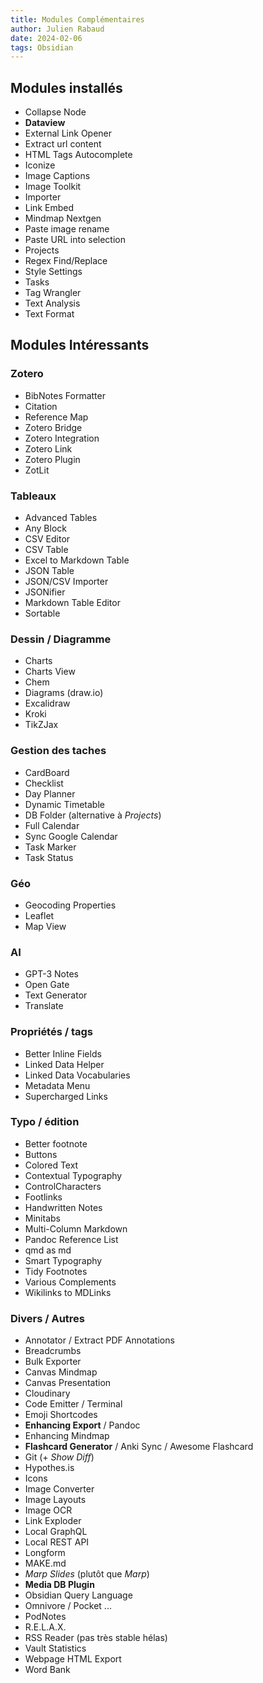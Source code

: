 ```yaml
---
title: Modules Complémentaires
author: Julien Rabaud
date: 2024-02-06
tags: Obsidian
---
```


## Modules installés

- Collapse Node
- **Dataview**
- External Link Opener
- Extract url content
- HTML Tags Autocomplete
- Iconize
- Image Captions
- Image Toolkit
- Importer
- Link Embed
- Mindmap Nextgen
- Paste image rename
- Paste URL into selection
- Projects
- Regex Find/Replace
- Style Settings
- Tasks
- Tag Wrangler
- Text Analysis
- Text Format


## Modules Intéressants


### Zotero

- BibNotes Formatter
- Citation
- Reference Map
- Zotero Bridge
- Zotero Integration
- Zotero Link
- Zotero Plugin
- ZotLit

### Tableaux

- Advanced Tables
- Any Block
- CSV Editor
- CSV Table
- Excel to Markdown Table
- JSON Table
- JSON/CSV Importer
- JSONifier
- Markdown Table Editor
- Sortable

### Dessin / Diagramme

- Charts
- Charts View
- Chem
- Diagrams (draw.io)
- Excalidraw
- Kroki
- TikZJax

### Gestion des taches

- CardBoard
- Checklist
- Day Planner
- Dynamic Timetable
- DB Folder (alternative à *Projects*)
- Full Calendar
- Sync Google Calendar
- Task Marker
- Task Status

### Géo

- Geocoding Properties
- Leaflet
- Map View

### AI

- GPT-3 Notes
- Open Gate
- Text Generator
- Translate

### Propriétés / tags

- Better Inline Fields
- Linked Data Helper
- Linked Data Vocabularies
- Metadata Menu
- Supercharged Links

### Typo / édition 

- Better footnote
- Buttons
- Colored Text
- Contextual Typography
- ControlCharacters
- Footlinks
- Handwritten Notes
- Minitabs
- Multi-Column Markdown
- Pandoc Reference List
- qmd as md
- Smart Typography
- Tidy Footnotes
- Various Complements
- Wikilinks to MDLinks

### Divers / Autres

- Annotator / Extract PDF Annotations
- Breadcrumbs
- Bulk Exporter
- Canvas Mindmap
- Canvas Presentation
- Cloudinary
- Code Emitter / Terminal
- Emoji Shortcodes
- **Enhancing Export** / Pandoc
- Enhancing Mindmap
- **Flashcard Generator** / Anki Sync / Awesome Flashcard
- Git (+ *Show Diff*)
- Hypothes.is
- Icons
- Image Converter
- Image Layouts
- Image OCR
- Link Exploder
- Local GraphQL
- Local REST API
- Longform
- MAKE.md
- *Marp Slides* (plutôt que *Marp*)
- **Media DB Plugin**
- Obsidian Query Language
- Omnivore / Pocket ...
- PodNotes
- R.E.L.A.X.
- RSS Reader (pas très stable hélas)
- Vault Statistics
- Webpage HTML Export
- Word Bank